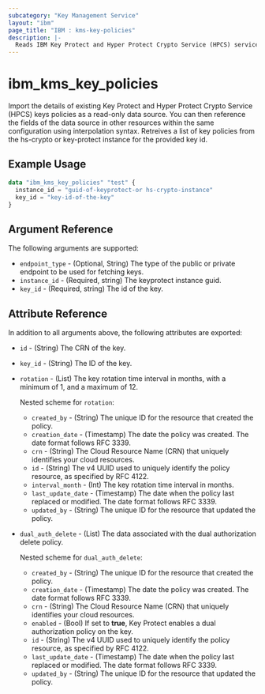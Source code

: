 ```yaml
---
subcategory: "Key Management Service"
layout: "ibm"
page_title: "IBM : kms-key-policies"
description: |-
  Reads IBM Key Protect and Hyper Protect Crypto Service (HPCS) services key policies.
---
```


# ibm_kms_key_policies

Import the details of existing Key Protect and Hyper Protect Crypto Service (HPCS) keys policies as a read-only data source. You can then reference the fields of the data source in other resources within the same configuration using interpolation syntax. Retreives a list of key policies from the hs-crypto or key-protect instance for the provided key id.

## Example Usage

```terraform
data "ibm_kms_key_policies" "test" {
  instance_id = "guid-of-keyprotect-or hs-crypto-instance"
  key_id = "key-id-of-the-key"
}
```


## Argument Reference

The following arguments are supported:

- `endpoint_type` - (Optional, String) The type of the public or private endpoint to be used for fetching keys.
- `instance_id` - (Required, string) The keyprotect instance guid.
- `key_id` - (Required, string) The id of the key.

## Attribute Reference

In addition to all arguments above, the following attributes are exported:
- `id` - (String) The CRN of the key.
- `key_id` - (String) The ID of the key.
- `rotation` - (List) The key rotation time interval in months, with a minimum of 1, and a maximum of 12.

    Nested scheme for `rotation`:
    - `created_by` - (String) The unique ID for the resource that created the policy.
    - `creation_date` - (Timestamp) The date the policy was created. The date format follows RFC 3339.
    - `crn` - (String) The Cloud Resource Name (CRN) that uniquely identifies your cloud resources.
    - `id` - (String) The v4 UUID used to uniquely identify the policy resource, as specified by RFC 4122.
    - `interval_month` - (Int) The key rotation time interval in months.
    - `last_update_date` - (Timestamp)  The date when the policy last replaced or modified. The date format follows RFC 3339.
    - `updated_by` - (String) The unique ID for the resource that updated the policy.

- `dual_auth_delete` - (List) The data associated with the dual authorization delete policy.

     Nested scheme for `dual_auth_delete`:
     - `created_by` - (String) The unique ID for the resource that created the policy.
     - `creation_date` - (Timestamp) The date the policy was created. The date format follows RFC 3339.
     - `crn` - (String) The Cloud Resource Name (CRN) that uniquely identifies your cloud resources.
     - `enabled` - (Bool) If set to **true**, Key Protect enables a dual authorization policy on the key.
     - `id` - (String) The v4 UUID used to uniquely identify the policy resource, as specified by RFC 4122.
     - `last_update_date` - (Timestamp)  The date when the policy last replaced or modified. The date format follows RFC 3339.
     - `updated_by` - (String) The unique ID for the resource that updated the policy.